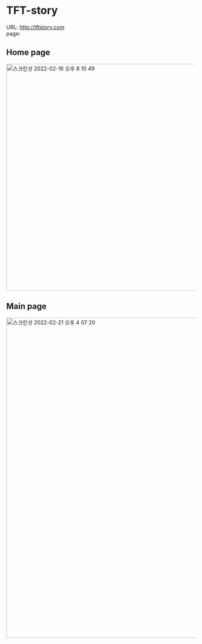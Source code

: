 # TFT-story
URL: http://tftstory.com
<br />
page:

## Home page
<img width="603" alt="스크린샷 2022-02-16 오후 8 10 49" src="https://user-images.githubusercontent.com/98702217/154905481-eb09244c-53a6-4bcb-97c9-10e563c9bd5c.png">
<br />

## Main page
<img width="851" alt="스크린샷 2022-02-21 오후 4 07 20" src="https://user-images.githubusercontent.com/98702217/154905772-16818c30-3f3d-463b-8468-478c9279d88c.png">
